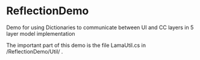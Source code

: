 # ReflectionDemo
Demo for using Dictionaries to communicate between UI and CC layers in 5 layer model implementation

The important part of this demo is the file LamaUtil.cs in /ReflectionDemo/Util/ .
